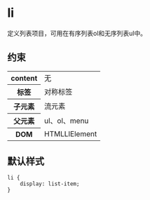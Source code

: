 # li

定义列表项目，可用在有序列表ol和无序列表ul中。

## 约束

<table>
<tr>
    <th>content</th>
    <td>无</td>
</tr>
<tr>
    <th>标签</th>
    <td>对称标签</td>
</tr>
<tr>
    <th>子元素</th>
    <td>流元素</td>
</tr>
<tr>
    <th>父元素</th>
    <td>ul、ol、menu</td>
</tr>
<tr>
    <th>DOM</th>
    <td>HTMLLIElement</td>
</tr>
</table>

## 默认样式

```
li {
    display: list-item;
}
```